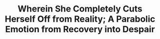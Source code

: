 ---
layout: project
title: Wherein She Completely Cuts Herself Off from Reality; A Parabolic Emotion from Recovery into Despair
blurb: My Bachelors degree dissertation project. An anthology of indefinitely repeatable poetic games.
year: 2024

id: parabolic
category: games
tags: games academia

screenshots: 5

links:
    - text: "itch.io"
      link: "https://kimeraroyal.itch.io/parabolic-emotion"
    - text: "Indiepocalypse #56"
      link: "https://pizzapranks.itch.io/indiepocalypse-56"
    - text: "ACM Hypertext Extended Abstract"
      link: "https://dl.acm.org/doi/10.1145/3648188.3676182"
---